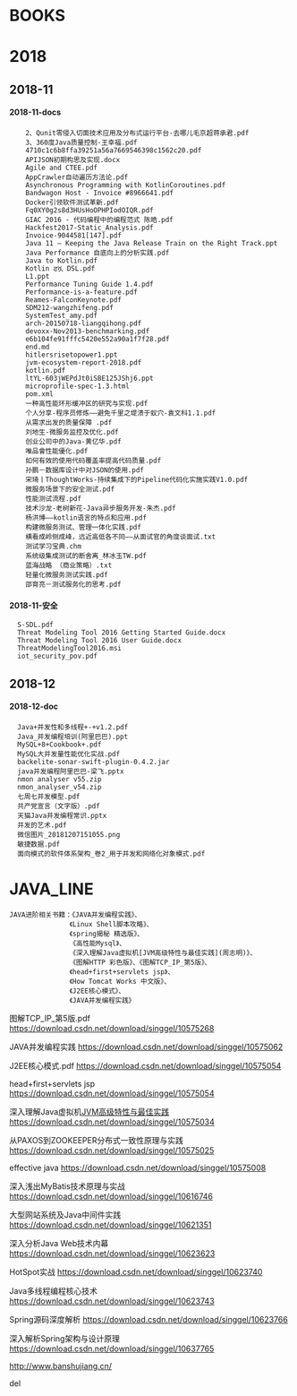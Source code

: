 # BOOKS

# 2018

## 2018-11

#### 2018-11-docs
		2、Qunit零侵入切面技术应用及分布式运行平台-去哪儿毛京超蒋承君.pdf
		3、360度Java质量控制-王幸福.pdf
		4710c1c6b8ffa39251a56a7669546398c1562c20.pdf
		APIJSON初期构思及实现.docx
		Agile and CTEE.pdf
		AppCrawler自动遍历方法论.pdf
		Asynchronous Programming with KotlinCoroutines.pdf
		Bandwagon Host - Invoice #8966641.pdf
		Docker引领软件测试革新.pdf
		Fq0XY0g2s8d3HUsHoOPHPIodOIQR.pdf
		GIAC 2016 - 代码编程中的编程范式 陈皓.pdf
		Hackfest2017-Static_Analysis.pdf
		Invoice-9044581[147].pdf
		Java 11 – Keeping the Java Release Train on the Right Track.ppt
		Java Performance 自底向上的分析实践.pdf
		Java to Kotlin.pdf
		Kotlin ਫሿ DSL.pdf
		L1.ppt
		Performance Tuning Guide 1.4.pdf
		Performance-is-a-feature.pdf
		Reames-FalconKeynote.pdf
		SDM212-wangzhifeng.pdf
		SystemTest_amy.pdf
		arch-20150718-liangqihong.pdf
		devoxx-Nov2013-benchmarking.pdf
		e6b104fe91fffc5420e552a90a1f7f28.pdf
		end.md
		hitlersrisetopower1.ppt
		jvm-ecosystem-report-2018.pdf
		kotlin.pdf
		ltYL-603jWEPdJt0iSBE125JShj6.ppt
		microprofile-spec-1.3.html
		pom.xml
		一种高性能环形缓冲区的研究与实现.pdf
		个人分享-程序员修炼——避免千里之堤溃于蚁穴-袁文科1.1.pdf
		从需求出发的质量保障 .pdf
		刘地生-微服务监控及优化.pdf
		创业公司中的Java-黄亿华.pdf
		唯品會性能優化.pdf
		如何有效的使用代码覆盖率提高代码质量.pdf
		孙鹏－数据库设计中对JSON的使用.pdf
		宋琦丨ThoughtWorks-持续集成下的Pipeline代码化实施实践V1.0.pdf
		微服务场景下的安全测试.pdf
		性能测试流程.pdf
		技术沙龙-老树新花-Java异步服务开发-朱杰.pdf
		杨洪博——kotlin语言的特点和应用.pdf
		构建微服务测试、管理一体化实践.pdf
		横看成岭侧成峰，远近高低各不同——从面试官的角度谈面试.txt
		测试学习宝典.chm
		系统级集成测试的断舍离_林冰玉TW.pdf
		蓝海战略 （商业策略）.txt
		轻量化微服务测试实践.pdf
		邵育亮－测试服务化的思考.pdf



#### 2018-11-安全

      S-SDL.pdf	
      Threat Modeling Tool 2016 Getting Started Guide.docx	
      Threat Modeling Tool 2016 User Guide.docx	
      ThreatModelingTool2016.msi	
      iot_security_pov.pdf	

##  2018-12

####  2018-12-doc

      Java+并发性和多线程+-+v1.2.pdf	
      Java_并发编程培训(阿里巴巴).ppt	
      MySQL+8+Cookbook+.pdf	
      MySQL大并发量性能优化实战.pdf	
      backelite-sonar-swift-plugin-0.4.2.jar	
      java并发编程阿里巴巴-梁飞.pptx	
      nmon analyser v55.zip
      nmon_analyser_v54.zip
      七周七并发模型.pdf
      共产党宣言（文字版）.pdf
      天猫Java并发编程常识.pptx
      并发的艺术.pdf
      微信图片_20181207151055.png
      敏捷数据.pdf
      面向模式的软件体系架构_卷2_用于并发和网络化对象模式.pdf	




# JAVA_LINE
    JAVA进阶相关书籍：《JAVA并发编程实践》、
                   《Linux Shell脚本攻略》、
                   《spring揭秘 精选版》、
                   《高性能Mysql》、
                   《深入理解Java虚拟机[JVM高级特性与最佳实践](周志明)》、
                   《图解HTTP 彩色版》、《图解TCP_IP_第5版》、
                   《head+first+servlets jsp》、
                   《How Tomcat Works 中文版》、
                   《J2EE核心模式》、
                   《JAVA并发编程实践》

图解TCP_IP_第5版.pdf https://download.csdn.net/download/singgel/10575268

JAVA并发编程实践 https://download.csdn.net/download/singgel/10575062

J2EE核心模式.pdf https://download.csdn.net/download/singgel/10575054

head+first+servlets jsp https://download.csdn.net/download/singgel/10575054

深入理解Java虚拟机[JVM高级特性与最佳实践](周志明) https://download.csdn.net/download/singgel/10575034

从PAXOS到ZOOKEEPER分布式一致性原理与实践 https://download.csdn.net/download/singgel/10575025

effective java https://download.csdn.net/download/singgel/10575008

深入浅出MyBatis技术原理与实战 https://download.csdn.net/download/singgel/10616746

大型网站系统及Java中间件实践 https://download.csdn.net/download/singgel/10621351

深入分析Java Web技术内幕 https://download.csdn.net/download/singgel/10623623

HotSpot实战 https://download.csdn.net/download/singgel/10623740

Java多线程编程核心技术 https://download.csdn.net/download/singgel/10623743

Spring源码深度解析 https://download.csdn.net/download/singgel/10623766

深入解析Spring架构与设计原理 https://download.csdn.net/download/singgel/10637765



http://www.banshujiang.cn/

del
